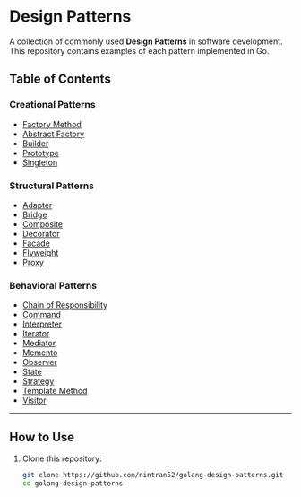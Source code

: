 # Design Patterns

A collection of commonly used **Design Patterns** in software development. This repository contains examples of each pattern implemented in Go.

## Table of Contents

### Creational Patterns
- [Factory Method](1-creational-patterns/1-factory-method/README.md)
- [Abstract Factory](1-creational-patterns/2-abstract-factory/README.md)
- [Builder](1-creational-patterns/3-builder/README.md)
- [Prototype](1-creational-patterns/4-prototype/README.md)
- [Singleton](1-creational-patterns/5-singleton/README.md)

### Structural Patterns
- [Adapter](./structural/adapter/README.md)
- [Bridge](./structural/bridge/README.md)
- [Composite](./structural/composite/README.md)
- [Decorator](./structural/decorator/README.md)
- [Facade](./structural/facade/README.md)
- [Flyweight](./structural/flyweight/README.md)
- [Proxy](./structural/proxy/README.md)

### Behavioral Patterns
- [Chain of Responsibility](./behavioral/chain-of-responsibility/README.md)
- [Command](./behavioral/command/README.md)
- [Interpreter](./behavioral/interpreter/README.md)
- [Iterator](./behavioral/iterator/README.md)
- [Mediator](./behavioral/mediator/README.md)
- [Memento](./behavioral/memento/README.md)
- [Observer](./behavioral/observer/README.md)
- [State](./behavioral/state/README.md)
- [Strategy](./behavioral/strategy/README.md)
- [Template Method](./behavioral/template-method/README.md)
- [Visitor](./behavioral/visitor/README.md)

---

## How to Use

1. Clone this repository:
   ```bash
   git clone https://github.com/nintran52/golang-design-patterns.git
   cd golang-design-patterns
